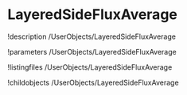 <!-- MOOSE Documentation Stub: Remove this when content is added. -->

# LayeredSideFluxAverage
!description /UserObjects/LayeredSideFluxAverage

!parameters /UserObjects/LayeredSideFluxAverage

!listingfiles /UserObjects/LayeredSideFluxAverage

!childobjects /UserObjects/LayeredSideFluxAverage

